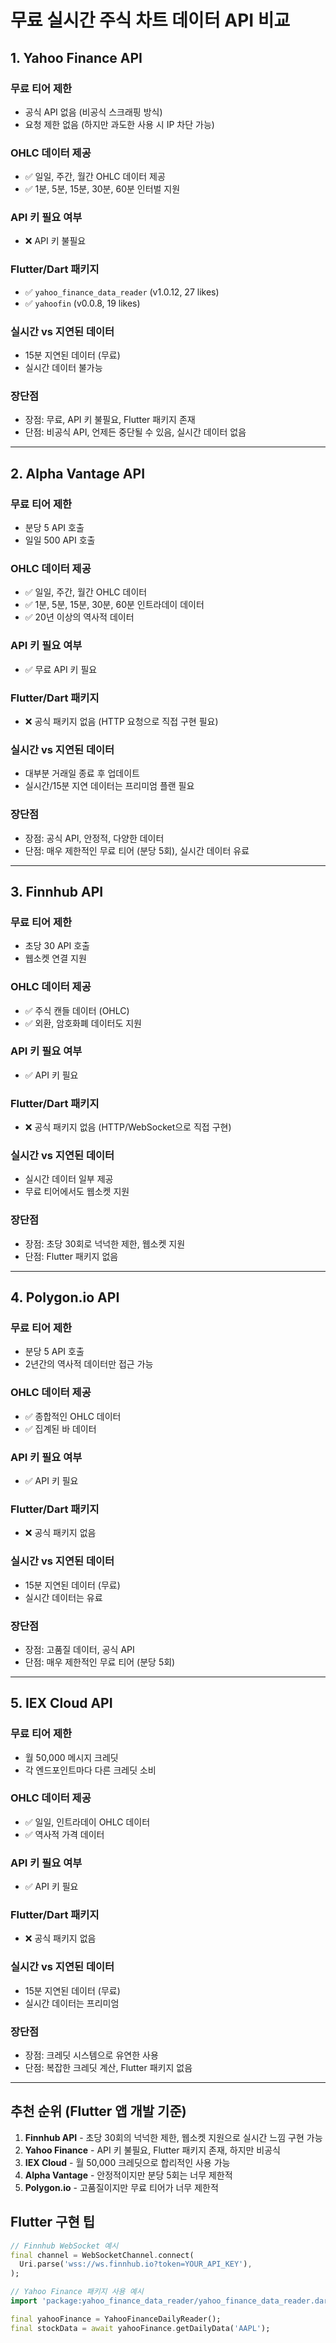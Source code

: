 # 무료 실시간 주식 차트 데이터 API 비교

## 1. Yahoo Finance API

### 무료 티어 제한
- 공식 API 없음 (비공식 스크래핑 방식)
- 요청 제한 없음 (하지만 과도한 사용 시 IP 차단 가능)

### OHLC 데이터 제공
- ✅ 일일, 주간, 월간 OHLC 데이터 제공
- ✅ 1분, 5분, 15분, 30분, 60분 인터벌 지원

### API 키 필요 여부
- ❌ API 키 불필요

### Flutter/Dart 패키지
- ✅ `yahoo_finance_data_reader` (v1.0.12, 27 likes)
- ✅ `yahoofin` (v0.0.8, 19 likes)

### 실시간 vs 지연된 데이터
- 15분 지연된 데이터 (무료)
- 실시간 데이터 불가능

### 장단점
- 장점: 무료, API 키 불필요, Flutter 패키지 존재
- 단점: 비공식 API, 언제든 중단될 수 있음, 실시간 데이터 없음

---

## 2. Alpha Vantage API

### 무료 티어 제한
- 분당 5 API 호출
- 일일 500 API 호출

### OHLC 데이터 제공
- ✅ 일일, 주간, 월간 OHLC 데이터
- ✅ 1분, 5분, 15분, 30분, 60분 인트라데이 데이터
- ✅ 20년 이상의 역사적 데이터

### API 키 필요 여부
- ✅ 무료 API 키 필요

### Flutter/Dart 패키지
- ❌ 공식 패키지 없음 (HTTP 요청으로 직접 구현 필요)

### 실시간 vs 지연된 데이터
- 대부분 거래일 종료 후 업데이트
- 실시간/15분 지연 데이터는 프리미엄 플랜 필요

### 장단점
- 장점: 공식 API, 안정적, 다양한 데이터
- 단점: 매우 제한적인 무료 티어 (분당 5회), 실시간 데이터 유료

---

## 3. Finnhub API

### 무료 티어 제한
- 초당 30 API 호출
- 웹소켓 연결 지원

### OHLC 데이터 제공
- ✅ 주식 캔들 데이터 (OHLC)
- ✅ 외환, 암호화폐 데이터도 지원

### API 키 필요 여부
- ✅ API 키 필요

### Flutter/Dart 패키지
- ❌ 공식 패키지 없음 (HTTP/WebSocket으로 직접 구현)

### 실시간 vs 지연된 데이터
- 실시간 데이터 일부 제공
- 무료 티어에서도 웹소켓 지원

### 장단점
- 장점: 초당 30회로 넉넉한 제한, 웹소켓 지원
- 단점: Flutter 패키지 없음

---

## 4. Polygon.io API

### 무료 티어 제한
- 분당 5 API 호출
- 2년간의 역사적 데이터만 접근 가능

### OHLC 데이터 제공
- ✅ 종합적인 OHLC 데이터
- ✅ 집계된 바 데이터

### API 키 필요 여부
- ✅ API 키 필요

### Flutter/Dart 패키지
- ❌ 공식 패키지 없음

### 실시간 vs 지연된 데이터
- 15분 지연된 데이터 (무료)
- 실시간 데이터는 유료

### 장단점
- 장점: 고품질 데이터, 공식 API
- 단점: 매우 제한적인 무료 티어 (분당 5회)

---

## 5. IEX Cloud API

### 무료 티어 제한
- 월 50,000 메시지 크레딧
- 각 엔드포인트마다 다른 크레딧 소비

### OHLC 데이터 제공
- ✅ 일일, 인트라데이 OHLC 데이터
- ✅ 역사적 가격 데이터

### API 키 필요 여부
- ✅ API 키 필요

### Flutter/Dart 패키지
- ❌ 공식 패키지 없음

### 실시간 vs 지연된 데이터
- 15분 지연된 데이터 (무료)
- 실시간 데이터는 프리미엄

### 장단점
- 장점: 크레딧 시스템으로 유연한 사용
- 단점: 복잡한 크레딧 계산, Flutter 패키지 없음

---

## 추천 순위 (Flutter 앱 개발 기준)

1. **Finnhub API** - 초당 30회의 넉넉한 제한, 웹소켓 지원으로 실시간 느낌 구현 가능
2. **Yahoo Finance** - API 키 불필요, Flutter 패키지 존재, 하지만 비공식
3. **IEX Cloud** - 월 50,000 크레딧으로 합리적인 사용 가능
4. **Alpha Vantage** - 안정적이지만 분당 5회는 너무 제한적
5. **Polygon.io** - 고품질이지만 무료 티어가 너무 제한적

## Flutter 구현 팁

```dart
// Finnhub WebSocket 예시
final channel = WebSocketChannel.connect(
  Uri.parse('wss://ws.finnhub.io?token=YOUR_API_KEY'),
);

// Yahoo Finance 패키지 사용 예시
import 'package:yahoo_finance_data_reader/yahoo_finance_data_reader.dart';

final yahooFinance = YahooFinanceDailyReader();
final stockData = await yahooFinance.getDailyData('AAPL');
```